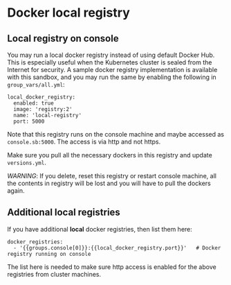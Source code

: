 # Docker local registry

## Local registry on console
You may run a local docker registry instead of using default Docker Hub.  This is especially useful when the Kubernetes cluster is sealed from the Internet for security.  A sample docker registry implementation is available with this sandbox, and you may run the same by enabling the following in `group_vars/all.yml`:
```
local_docker_registry:
  enabled: true
  image: 'registry:2'
  name: 'local-registry'
  port: 5000
```
Note that this registry runs on the console machine and maybe accessed as `console.sb:5000`.  The access is via http and not https.

Make sure you pull all the necessary dockers in this registry and update `versions.yml`.

_WARNING_: If you delete, reset this registry or restart console machine, all the contents in registry will be lost and you will have to pull the dockers again.

## Additional local registries
If you have additional **local** docker registries, then list them here:
```
docker_registries:  
  - '{{groups.console[0]}}:{{local_docker_registry.port}}'   # Docker registry running on console
```
The list here is needed to make sure http access is enabled for the above registries from cluster machines.







